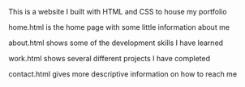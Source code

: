 This is a website I built with HTML and CSS to house my portfolio

home.html is the home page with some little information about me

about.html shows some of the development skills I have learned

work.html shows several different projects I have completed

contact.html gives more descriptive information on how to reach me
